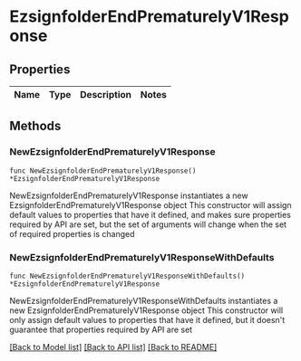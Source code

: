 # EzsignfolderEndPrematurelyV1Response

## Properties

Name | Type | Description | Notes
------------ | ------------- | ------------- | -------------

## Methods

### NewEzsignfolderEndPrematurelyV1Response

`func NewEzsignfolderEndPrematurelyV1Response() *EzsignfolderEndPrematurelyV1Response`

NewEzsignfolderEndPrematurelyV1Response instantiates a new EzsignfolderEndPrematurelyV1Response object
This constructor will assign default values to properties that have it defined,
and makes sure properties required by API are set, but the set of arguments
will change when the set of required properties is changed

### NewEzsignfolderEndPrematurelyV1ResponseWithDefaults

`func NewEzsignfolderEndPrematurelyV1ResponseWithDefaults() *EzsignfolderEndPrematurelyV1Response`

NewEzsignfolderEndPrematurelyV1ResponseWithDefaults instantiates a new EzsignfolderEndPrematurelyV1Response object
This constructor will only assign default values to properties that have it defined,
but it doesn't guarantee that properties required by API are set


[[Back to Model list]](../README.md#documentation-for-models) [[Back to API list]](../README.md#documentation-for-api-endpoints) [[Back to README]](../README.md)


